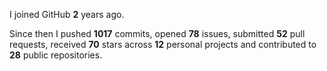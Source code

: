 I joined GitHub **2** years ago.

Since then I pushed **1017** commits, opened **78** issues, submitted **52** pull requests, received **70** stars across **12** personal projects and contributed to **28** public repositories.
